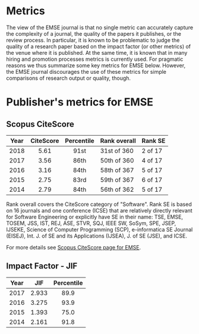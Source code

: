 # Metrics
The view of the EMSE journal is that no single metric can accurately capture the complexity of a journal, the quality of the papers it publishes, or the review process. In particular, it is known to be problematic to judge the quality of a research paper based on the impact factor (or other metrics) of the venue where it is published. At the same time, it is known that in many hiring and promotion processes metrics is currently used. For pragmatic reasons we thus summarize some key metrics for EMSE below. However, the EMSE journal discourages the use of these metrics for simple comparisons of research output or quality, though.

# Publisher's metrics for EMSE

## Scopus CiteScore

| Year     | CiteScore     | Percentile  | Rank overall | Rank SE      |
| -------- |:-------------:|:-----------:|:------------ |:------------ |
| 2018     | 5.61          | 91st        | 31st of 360  | 2 of 17      |
| 2017     | 3.56          | 86th        | 50th of 360  | 4 of 17      |
| 2016     | 3.16          | 84th        | 58th of 367  | 5 of 17      |
| 2015     | 2.75          | 83rd        | 59th of 367  | 6 of 17      |
| 2014     | 2.79          | 84th        | 56th of 362  | 5 of 17      |

Rank overall covers the CiteScore category of "Software". Rank SE is based on 16 journals and one conference (ICSE) that are relatively directly relevant for Software Engineering or explicitly have SE in their name: TSE, EMSE, TOSEM, JSS, IST, REJ, ASE, STVR, SQJ, IEEE SW, SoSym, SPE, JSEP, IJSEKE, Science of Computer Programming (SCP), e-informatica SE Journal (EISEJ), Int. J. of SE and its Applications (IJSEA), J. of SE (JSE), and ICSE.

For more details see [Scopus CiteScore page for EMSE](https://www.scopus.com/sourceid/18650#tabs=1).

## Impact Factor - JIF

| Year     | JIF    | Percentile |
| -------- |:------:|:----------:|
| 2017     | 2.933  | 89.9       |
| 2016     | 3.275  | 93.9       |
| 2015     | 1.393  | 75.0       |
| 2014     | 2.161  | 91.8       |
